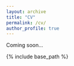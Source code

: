 ```yaml
---
layout: archive
title: "CV"
permalink: /cv/
author_profile: true
---
```

Coming soon...

{% include base_path %}
